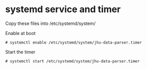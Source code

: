 # systemd service and timer

Copy these files into /etc/systemd/system/

Enable at boot

`# systemctl enable /etc/systemd/system/jhu-data-parser.timer`

Start the timer

`# systemctl start /etc/systemd/system/jhu-data-parser.timer`